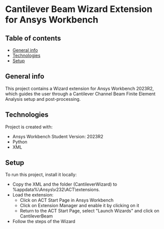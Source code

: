 # Cantilever Beam Wizard Extension for Ansys Workbench

## Table of contents
* [General info](#general-info)
* [Technologies](#technologies)
* [Setup](#setup)

## General info
This project contains a Wizard extension for Ansys Workbench 2023R2, which guides the user through a Cantilever Channel Beam Finite Element Analysis setup and post-processing.
	
## Technologies
Project is created with:
* Ansys Workbench Student Version: 2023R2
* Python
* XML
	
## Setup
To run this project, install it locally:
* Copy the XML and the folder (CantileverWizard) to %appdata%\Ansys\v232\ACT\extensions.
* Load the extension: 
	* Click on ACT Start Page in Ansys Workbench
 	* Click on Extension Manager and enable it by clicking on it
 	* Return to the ACT Start Page, select "Launch Wizards" and click on CantileverBeam
* Follow the steps of the Wizard
